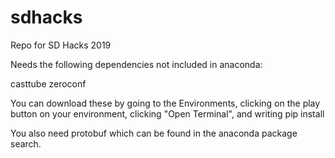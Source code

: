 # sdhacks
Repo for SD Hacks 2019

Needs the following dependencies not included in anaconda:

casttube
zeroconf

You can download these by going to the Environments, clicking on the play button on your environment, clicking "Open Terminal", and writing pip install <packageName>
  
You also need protobuf which can be found in the anaconda package search.
